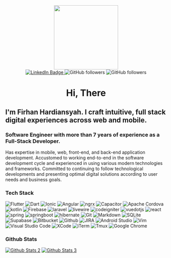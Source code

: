 <div id="header" align="center">
  <img src="https://media.giphy.com/media/s6hdSACv7Dm3deCZKo/giphy.gif" width="200"/>
  
  <div id="badges">
    <a href="https://www.linkedin.com/in/firhan-hardiansyah-2902bb1b5" target="_blank">
      <img src="https://img.shields.io/badge/LinkedIn-blue?style=for-the-badge&logo=linkedin&logoColor=white" alt="LinkedIn Badge"/>
    </a>
    <img alt="GitHub followers" src="https://img.shields.io/github/followers/firhanhardiansyah?style=for-the-badge&logo=github">
    <img alt="GitHub followers" src="https://komarev.com/ghpvc/?username=firhanhardiansyah&style=for-the-badge&color=blue&logo=github">
  </div>
  <h1>Hi, There</h1>
</div>


<div>
    <h2>I'm Firhan Hardiansyah. I craft intuitive, full stack digital experiences across web and mobile.</h2>
    <h3>Software Engineer with more than 7 years of experience as a Full-Stack Developer.</h2>
    <p>
        Has expertise in mobile, web, front-end, and back-end application development. Accustomed to working end-to-end in the
        software development cycle and experienced in using various modern technologies and frameworks. Committed to
        continuing to follow technological developments and presenting optimal digital solutions according to user needs and
        business goals.
    </p>
</div>

<h3>Tech Stack</h3>
<p>
  <img alt="Flutter" src="https://img.shields.io/badge/Flutter-02569B?style=flat-square&logo=flutter&logoColor=white" />
  <img alt="Dart" src="https://img.shields.io/badge/Dart-0175C2?style=flat-square&logo=dart&logoColor=white" />
  <img alt="Ionic" src="https://img.shields.io/badge/Ionic-3880FF?style=flat-square&logo=ionic&logoColor=white" />
  <img alt="Angular" src="https://img.shields.io/badge/Angular-DD0031?style=flat-square&logo=angular&logoColor=white" />
  <img alt="ngrx" src="https://img.shields.io/badge/NgRx-BA2BD2?style=flat-square&logo=ngrx&logoColor=white" />
  <img alt="Capacitor" src="https://img.shields.io/badge/Capacitor-13A1FE?style=flat-square&logo=capacitor&logoColor=white" />
  <img alt="Apache Cordova" src="https://img.shields.io/badge/Apache_Cordova-E8E8E8?style=flat-square&logo=apachecordova&logoColor=black" />
  <img alt="kotlin" src="https://img.shields.io/badge/kotlin-7F52FF?style=flat-square&logo=kotlin&logoColor=white" />
  <img alt="Firebase" src="https://img.shields.io/badge/Firebase-FFCA28?style=flat-square&logo=firebase&logoColor=black" />
  <img alt="laravel" src="https://img.shields.io/badge/Laravel-FF2D20?style=flat-square&logo=laravel&logoColor=white" />
  <img alt="livewire" src="https://img.shields.io/badge/Livewire-4E56A6?style=flat-square&logo=livewire&logoColor=white" />
  <img alt="codeigniter" src="https://img.shields.io/badge/CodeIgniter-EF4223?style=flat-square&logo=codeigniter&logoColor=white" />
  <img alt="vuedotjs" src="https://img.shields.io/badge/Vue-4FC08D?style=flat-square&logo=vuedotjs&logoColor=white" />
  <img alt="react" src="https://img.shields.io/badge/React-61DAFB?style=flat-square&logo=react&logoColor=black" />
  <img alt="spring" src="https://img.shields.io/badge/Spring-6DB33F?style=flat-square&logo=spring&logoColor=white" />
  <img alt="springboot" src="https://img.shields.io/badge/Spring_Boot-6DB33F?style=flat-square&logo=springboot&logoColor=white" />
  <img alt="hibernate" src="https://img.shields.io/badge/Hibernate-59666C?style=flat-square&logo=hibernate&logoColor=white" />
  <img alt="Git" src="https://img.shields.io/badge/Git-F05032?style=flat-square&logo=git&logoColor=white" />
  <img alt="Markdown" src="https://img.shields.io/badge/Markdown-000000?style=flat-square&logo=markdown&logoColor=white" />
  <img alt="SQLite" src="https://img.shields.io/badge/SQLite-07405E?style=flat-square&logo=sqlite&logoColor=white" />
  <img alt="Supabase" src="https://img.shields.io/badge/Supabase-181818?style=flat-square&logo=supabase&logoColor=white" />
  <img alt="Bitbucket" src="https://img.shields.io/badge/Bitbucket-0747a6?style=flat-square&logo=bitbucket&logoColor=white" />
  <img alt="Github" src="https://img.shields.io/badge/GitHub-100000?style=flat-square&logo=github&logoColor=white" />
  <img alt="JIRA" src="https://img.shields.io/badge/Jira-0052CC?style=flat-square&logo=Jira&logoColor=white" />
  <img alt="Android Studio" src="https://img.shields.io/badge/Android_Studio-3DDC84?style=flat-square&logo=androidstudio&logoColor=white" />
  <img alt="Vim" src="https://img.shields.io/badge/VIM-%2311AB00.svg?&style=flat-square&logo=vim&logoColor=white" />
  <img alt="Visual Studio Code" src="https://img.shields.io/badge/Visual_Studio_Code-0078D4?style=flat-square&logo=visual_studio_code&logoColor=white" />
  <img alt="XCode" src="https://img.shields.io/badge/Xcode-007ACC?style=flat-square&logo=Xcode&logoColor=white" />
  <img alt="iTerm" src="https://img.shields.io/badge/iTerm2-000000?style=flat-square&logo=iterm2&logoColor=white" />
  <img alt="Tmux" src="https://img.shields.io/badge/tmux-1BB91F?style=flat-square&logo=tmux&logoColor=white" />
  <img alt="Google Chrome" src="https://img.shields.io/badge/Google_chrome-4285F4?style=flat-square&logo=Google-chrome&logoColor=white" />
</p>

<h3>Github Stats</h3>
<a href="https://github-readme-streak-stats.herokuapp.com/?user=firhanhardiansyah&theme=vue-dark&hide_border=true" target="_blank"><img alt="Github Stats 2" src="https://github-readme-streak-stats.herokuapp.com/?user=firhanhardiansyah&theme=vue-dark&hide_border=true" /></a>
<a href="https://github-readme-stats.vercel.app/api/top-langs/?username=firhanhardiansyah&theme=vue-dark&hide_border=true&include_all_commits=false&count_private=false&layout=compact" target="_blank"><img alt="Github Stats 3" src="https://github-readme-stats.vercel.app/api/top-langs/?username=firhanhardiansyah&theme=vue-dark&hide_border=true&include_all_commits=false&count_private=false&layout=compact" /></a>
